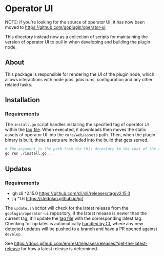 # Operator UI

NOTE: If you're looking for the source of operator UI, it has now been moved to https://github.com/goplugin/operator-ui

This directory instead now as a collection of scripts for maintaining the version of operator UI to pull in when developing and building the plugin node.

## About

This package is responsible for rendering the UI of the plugin node, which allows interactions with node jobs, jobs runs, configuration and any other related tasks.

## Installation

### Requirements

The `install.go` script handles installing the specified tag of operator UI within the [tag file](./TAG). When executed, it downloads then moves the static assets of operator UI into the `core/web/assets` path. Then, when the plugin binary is built, these assets are included into the build that gets served.

```sh
# The argument is the path from the this directory to the root of the repository 
go run ./install.go .. 
```

## Updates

### Requirements

- gh cli ^2.15.0 https://github.com/cli/cli/releases/tag/v2.15.0
- jq ^1.6 https://stedolan.github.io/jq/

The `update.sh` script will check for the latest release from the `goplugin/operator-ui` repository, if the latest release is newer than the current tag, it'll update the [tag file](./TAG) with the corresponding latest tag. Checking for updates is automatically [handled by CI](../.github/workflows/operator-ui.yml), where any new detected updates will be pushed to a branch and have a PR opened against `develop`.

See https://docs.github.com/en/rest/releases/releases#get-the-latest-release for how a latest release is determined.
